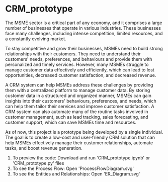 # CRM_prototype

The MSME sector is a critical part of any economy, and it comprises a large number of businesses that operate in various industries. These businesses face many challenges, including intense competition, limited resources, and a constantly evolving market.

To stay competitive and grow their businesses, MSMEs need to build strong relationships with their customers. They need to understand their customers' needs, preferences, and behaviours and provide them with personalized and timely services. However, many MSMEs struggle to manage customer data effectively and efficiently, which can lead to lost opportunities, decreased customer satisfaction, and decreased revenue.

A CRM system can help MSMEs address these challenges by providing them with a centralized platform to manage customer data. By storing customer data in a structured and organized manner, MSMEs can gain insights into their customers' behaviours, preferences, and needs, which can help them tailor their services and improve customer satisfaction. A CRM system can also automate many of the routine tasks involved in customer management, such as lead tracking, sales forecasting, and customer support, which can save MSMEs time and resources.

As of now, this project is a prototype being developed by a single individual. The goal is to create a low-cost and user-friendly CRM solution that can help MSMEs effectively manage their customer relationships, automate tasks, and boost revenue generation.


1. To preview the code: Download and run 'CRM_prototype.ipynb' or 'CRM_prototype.py' files
2. To see the Process Flow: Open 'ProcessFlowDiagram.svg'
3. To see the Entities and Relationships: Open 'ER_Diagram.svg'
